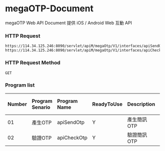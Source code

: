 # megaOTP-Document

megaOTP Web API Document
提供 iOS / Android Web 互動 API

### HTTP Request
```
https://114.34.125.246:8090/servlet/apiM/megaOtp/V1/interfaces/apiSendOtp
https://114.34.125.246:8090/servlet/apiM/megaOtp/V1/interfaces/apiCheckOtp

```

### HTTP Request Method
```
GET
```

### Program list
| Number | Program Senario | Program Name | ReadyToUse | Description | Author | Last Modify Date |
|:----------|:----------|:----------|:----------|:----------|:----------|:----------|
| 01 | 產生OTP | apiSendOtp | Y | 產生簡訊OTP | kelvin | 20230524 |
| 02 | 驗證OTP | apiCheckOtp | Y | 驗證簡訊OTP | kelvin | 20230524 |

